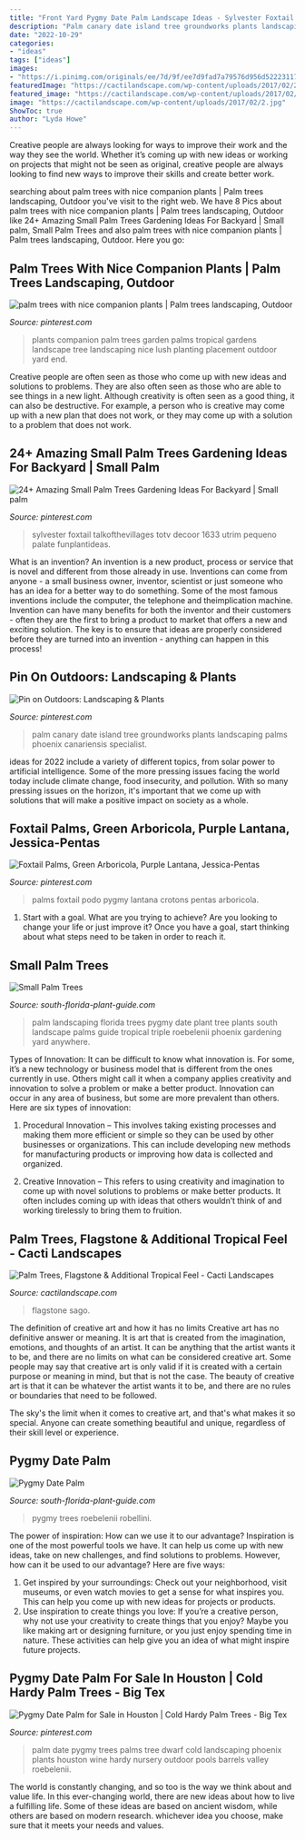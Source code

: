 ```yaml
---
title: "Front Yard Pygmy Date Palm Landscape Ideas - Sylvester Foxtail Talkofthevillages Totv Decoor 1633 Utrim Pequeno Palate Funplantideas"
description: "Palm canary date island tree groundworks plants landscaping palms phoenix canariensis specialist"
date: "2022-10-29"
categories:
- "ideas"
tags: ["ideas"]
images:
- "https://i.pinimg.com/originals/ee/7d/9f/ee7d9fad7a79576d956d522231171972.jpg"
featuredImage: "https://cactilandscape.com/wp-content/uploads/2017/02/2.jpg"
featured_image: "https://cactilandscape.com/wp-content/uploads/2017/02/2.jpg"
image: "https://cactilandscape.com/wp-content/uploads/2017/02/2.jpg"
ShowToc: true
author: "Lyda Howe"
---
```



Creative people are always looking for ways to improve their work and the way they see the world. Whether it’s coming up with new ideas or working on projects that might not be seen as original, creative people are always looking to find new ways to improve their skills and create better work.

	

		
searching about palm trees with nice companion plants | Palm trees landscaping, Outdoor you've visit to the right web. We have 8 Pics about palm trees with nice companion plants | Palm trees landscaping, Outdoor like 24+ Amazing Small Palm Trees Gardening Ideas For Backyard | Small palm, Small Palm Trees and also palm trees with nice companion plants | Palm trees landscaping, Outdoor. Here you go:
		
    
## Palm Trees With Nice Companion Plants | Palm Trees Landscaping, Outdoor

<img loading=lazy src="https://i.pinimg.com/originals/be/6a/38/be6a38f9848979b2a7555baede2bf261.jpg" onerror="this.onerror=null;this.src='https://tse4.mm.bing.net/th?id=OIP.DsrgLVmVsBSgPEXMi8NTRgHaFj&amp;pid=15.1';" alt="palm trees with nice companion plants | Palm trees landscaping, Outdoor">

_Source: pinterest.com_

>plants companion palm trees garden palms tropical gardens landscape tree landscaping nice lush planting placement outdoor yard end. 

	

Creative people are often seen as those who come up with new ideas and solutions to problems. They are also often seen as those who are able to see things in a new light. Although creativity is often seen as a good thing, it can also be destructive. For example, a person who is creative may come up with a new plan that does not work, or they may come up with a solution to a problem that does not work.

    
## 24+ Amazing Small Palm Trees Gardening Ideas For Backyard | Small Palm

<img loading=lazy src="https://i.pinimg.com/originals/ee/7d/9f/ee7d9fad7a79576d956d522231171972.jpg" onerror="this.onerror=null;this.src='https://tse1.mm.bing.net/th?id=OIP.MY6eJV4B7M2HvYbcyFua-wHaIW&amp;pid=15.1';" alt="24+ Amazing Small Palm Trees Gardening Ideas For Backyard | Small palm">

_Source: pinterest.com_

>sylvester foxtail talkofthevillages totv decoor 1633 utrim pequeno palate funplantideas. 

	

What is an invention?
An invention is a new product, process or service that is novel and different from those already in use. Inventions can come from anyone - a small business owner, inventor, scientist or just someone who has an idea for a better way to do something. Some of the most famous inventions include the computer, the telephone and theimplication machine. 
Invention can have many benefits for both the inventor and their customers - often they are the first to bring a product to market that offers a new and exciting solution. The key is to ensure that ideas are properly considered before they are turned into an invention - anything can happen in this process!

    
## Pin On Outdoors: Landscaping &amp; Plants

<img loading=lazy src="https://i.pinimg.com/736x/c7/ef/0e/c7ef0edb34f403c428c6295d90b67c22--date-palms-landscaping-plants.jpg" onerror="this.onerror=null;this.src='https://tse3.mm.bing.net/th?id=OIP.bEJniK7VvKVAHMPj3Yjc3AHaJ4&amp;pid=15.1';" alt="Pin on Outdoors: Landscaping &amp; Plants">

_Source: pinterest.com_

>palm canary date island tree groundworks plants landscaping palms phoenix canariensis specialist. 

	

ideas for 2022 include a variety of different topics, from solar power to artificial intelligence. Some of the more pressing issues facing the world today include climate change, food insecurity, and pollution. With so many pressing issues on the horizon, it's important that we come up with solutions that will make a positive impact on society as a whole.

    
## Foxtail Palms, Green Arboricola, Purple Lantana, Jessica-Pentas

<img loading=lazy src="https://i.pinimg.com/originals/86/4b/04/864b040e29433456202e268fbded7ad0.jpg" onerror="this.onerror=null;this.src='https://tse1.mm.bing.net/th?id=OIP.dI4u9gnVvgxan2u4Lz-12gHaJ4&amp;pid=15.1';" alt="Foxtail Palms, Green Arboricola, Purple Lantana, Jessica-Pentas">

_Source: pinterest.com_

>palms foxtail podo pygmy lantana crotons pentas arboricola. 

	

1. Start with a goal. What are you trying to achieve? Are you looking to change your life or just improve it? Once you have a goal, start thinking about what steps need to be taken in order to reach it.

    
## Small Palm Trees

<img loading=lazy src="https://www.south-florida-plant-guide.com/images/xpygmy-palm-in-landscape.jpg.pagespeed.ic.DjQF_IcJH3.jpg" onerror="this.onerror=null;this.src='https://tse4.mm.bing.net/th?id=OIP.CXNHg6u1f0rUOZiAKdBtNgHaGH&amp;pid=15.1';" alt="Small Palm Trees">

_Source: south-florida-plant-guide.com_

>palm landscaping florida trees pygmy date plant tree plants south landscape palms guide tropical triple roebelenii phoenix gardening yard anywhere. 

	

Types of Innovation:
It can be difficult to know what innovation is. For some, it’s a new technology or business model that is different from the ones currently in use. Others might call it when a company applies creativity and innovation to solve a problem or make a better product. Innovation can occur in any area of business, but some are more prevalent than others. Here are six types of innovation:
1. Procedural Innovation – This involves taking existing processes and making them more efficient or simple so they can be used by other businesses or organizations. This can include developing new methods for manufacturing products or improving how data is collected and organized.

2. Creative Innovation – This refers to using creativity and imagination to come up with novel solutions to problems or make better products. It often includes coming up with ideas that others wouldn’t think of and working tirelessly to bring them to fruition.

    
## Palm Trees, Flagstone &amp; Additional Tropical Feel - Cacti Landscapes

<img loading=lazy src="https://cactilandscape.com/wp-content/uploads/2017/02/2.jpg" onerror="this.onerror=null;this.src='https://tse2.mm.bing.net/th?id=OIP.KbaUoo-1dZXDEuc7gniRRwHaFj&amp;pid=15.1';" alt="Palm Trees, Flagstone &amp; Additional Tropical Feel - Cacti Landscapes">

_Source: cactilandscape.com_

>flagstone sago. 

	

The definition of creative art and how it has no limits
Creative art has no definitive answer or meaning. It is art that is created from the imagination, emotions, and thoughts of an artist. It can be anything that the artist wants it to be, and there are no limits on what can be considered creative art.
Some people may say that creative art is only valid if it is created with a certain purpose or meaning in mind, but that is not the case. The beauty of creative art is that it can be whatever the artist wants it to be, and there are no rules or boundaries that need to be followed.

The sky's the limit when it comes to creative art, and that's what makes it so special. Anyone can create something beautiful and unique, regardless of their skill level or experience.

    
## Pygmy Date Palm

<img loading=lazy src="https://www.south-florida-plant-guide.com/images/pygmy-date-palm-triple-landscape-500.jpg" onerror="this.onerror=null;this.src='https://tse2.mm.bing.net/th?id=OIP.RL6q4XQkK9xX2ilT-l6J6AHaGC&amp;pid=15.1';" alt="Pygmy Date Palm">

_Source: south-florida-plant-guide.com_

>pygmy trees roebelenii robellini. 

	

The power of inspiration: How can we use it to our advantage?
Inspiration is one of the most powerful tools we have. It can help us come up with new ideas, take on new challenges, and find solutions to problems. However, how can it be used to our advantage? Here are five ways: 
1) Get inspired by your surroundings: Check out your neighborhood, visit museums, or even watch movies to get a sense for what inspires you. This can help you come up with new ideas for projects or products. 
2) Use inspiration to create things you love: If you’re a creative person, why not use your creativity to create things that you enjoy? Maybe you like making art or designing furniture, or you just enjoy spending time in nature. These activities can help give you an idea of what might inspire future projects.

    
## Pygmy Date Palm For Sale In Houston | Cold Hardy Palm Trees - Big Tex

<img loading=lazy src="https://s-media-cache-ak0.pinimg.com/736x/cc/de/53/ccde533c3f4921d8c5f2194bd85757ff--palm-trees-in-pots-outdoors-dwarf-palm-trees.jpg" onerror="this.onerror=null;this.src='https://tse4.mm.bing.net/th?id=OIP.njrzNWgagoiv4_sD2m6f8gHaFY&amp;pid=15.1';" alt="Pygmy Date Palm for Sale in Houston | Cold Hardy Palm Trees - Big Tex">

_Source: pinterest.com_

>palm date pygmy trees palms tree dwarf cold landscaping phoenix plants houston wine hardy nursery outdoor pools barrels valley roebelenii. 

	

The world is constantly changing, and so too is the way we think about and value life. In this ever-changing world, there are new ideas about how to live a fulfilling life. Some of these ideas are based on ancient wisdom, while others are based on modern research. whichever idea you choose, make sure that it meets your needs and values.


